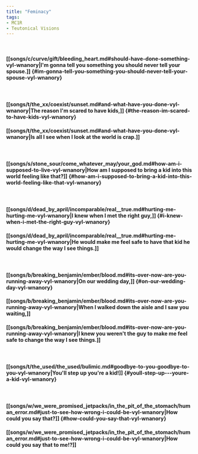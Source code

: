 ```yaml
---
title: "Feminacy"
tags:
- MC1R
- Teutonical Visions
---
```

&nbsp;
#### [[songs/c/curve/gift/bleeding_heart.md#should-have-done-something-vyl-wnanory|I'm gonna tell you something you should never tell your spouse.]] {#im-gonna-tell-you-something-you-should-never-tell-your-spouse-vyl-wnanory}
&nbsp;
#### [[songs/t/the_xx/coexist/sunset.md#and-what-have-you-done-vyl-wnanory|The reason I'm scared to have kids,]] {#the-reason-im-scared-to-have-kids-vyl-wnanory}
#### [[songs/t/the_xx/coexist/sunset.md#and-what-have-you-done-vyl-wnanory|Is all I see when I look at the world is crap.]]
&nbsp;
#### [[songs/s/stone_sour/come_whatever_may/your_god.md#how-am-i-supposed-to-live-vyl-wnanory|How am I supposed to bring a kid into this world feeling like that?]] {#how-am-i-supposed-to-bring-a-kid-into-this-world-feeling-like-that-vyl-wnanory}
&nbsp;
#### [[songs/d/dead_by_april/incomparable/real__true.md#hurting-me-hurting-me-vyl-wnanory|I knew when I met the right guy,]] {#i-knew-when-i-met-the-right-guy-vyl-wnanory}
#### [[songs/d/dead_by_april/incomparable/real__true.md#hurting-me-hurting-me-vyl-wnanory|He would make me feel safe to have that kid   he would change the way I see things.]]
&nbsp;
#### [[songs/b/breaking_benjamin/ember/blood.md#its-over-now-are-you-running-away-vyl-wnanory|On our wedding day,]] {#on-our-wedding-day-vyl-wnanory}
#### [[songs/b/breaking_benjamin/ember/blood.md#its-over-now-are-you-running-away-vyl-wnanory|When I walked down the aisle and I saw you waiting,]]
#### [[songs/b/breaking_benjamin/ember/blood.md#its-over-now-are-you-running-away-vyl-wnanory|I knew you weren't the guy to make me feel safe to change the way I see things.]]
&nbsp;
#### [[songs/t/the_used/the_used/bulimic.md#goodbye-to-you-goodbye-to-you-vyl-wnanory|You'll step up   you're a kid!]] {#youll-step-up---youre-a-kid-vyl-wnanory}
&nbsp;
#### [[songs/w/we_were_promised_jetpacks/in_the_pit_of_the_stomach/human_error.md#just-to-see-how-wrong-i-could-be-vyl-wnanory|How could you say that?]] {#how-could-you-say-that-vyl-wnanory}
#### [[songs/w/we_were_promised_jetpacks/in_the_pit_of_the_stomach/human_error.md#just-to-see-how-wrong-i-could-be-vyl-wnanory|How could you say that to me!?]]
